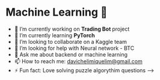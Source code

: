 <h1> Machine Learning 🤖 </h1>

- 🔭 I’m currently working on <strong> Trading Bot </strong>  project
- 🌱 I’m currently learning <strong> PyTorch </strong> 
- 👯 I’m looking to collaborate on a Kaggle team
- 🤔 I’m looking for help with Neural network - BTC 
- 💬 Ask me about backend or machine learning
- 📫 How to reach me: davichelimiquelim@gmail.com
- ⚡ Fun fact: Love solving puzzle algorythim questions
-->
